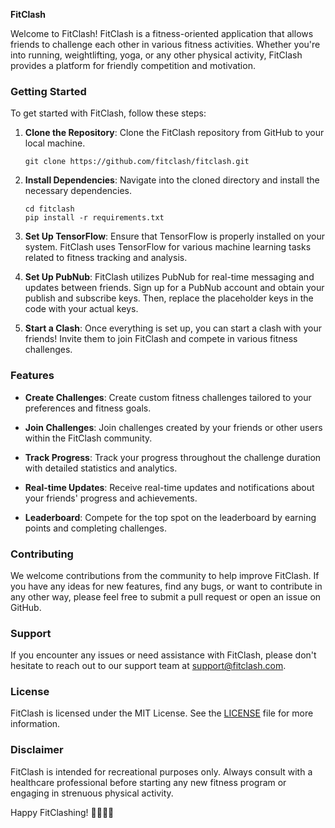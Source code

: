 **FitClash**

Welcome to FitClash! FitClash is a fitness-oriented application that allows friends to challenge each other in various fitness activities. Whether you're into running, weightlifting, yoga, or any other physical activity, FitClash provides a platform for friendly competition and motivation.

### Getting Started

To get started with FitClash, follow these steps:

1. **Clone the Repository**: Clone the FitClash repository from GitHub to your local machine.

    ```
    git clone https://github.com/fitclash/fitclash.git
    ```

2. **Install Dependencies**: Navigate into the cloned directory and install the necessary dependencies.

    ```
    cd fitclash
    pip install -r requirements.txt
    ```

3. **Set Up TensorFlow**: Ensure that TensorFlow is properly installed on your system. FitClash uses TensorFlow for various machine learning tasks related to fitness tracking and analysis.

4. **Set Up PubNub**: FitClash utilizes PubNub for real-time messaging and updates between friends. Sign up for a PubNub account and obtain your publish and subscribe keys. Then, replace the placeholder keys in the code with your actual keys.

5. **Start a Clash**: Once everything is set up, you can start a clash with your friends! Invite them to join FitClash and compete in various fitness challenges.

### Features

- **Create Challenges**: Create custom fitness challenges tailored to your preferences and fitness goals.
  
- **Join Challenges**: Join challenges created by your friends or other users within the FitClash community.

- **Track Progress**: Track your progress throughout the challenge duration with detailed statistics and analytics.

- **Real-time Updates**: Receive real-time updates and notifications about your friends' progress and achievements.

- **Leaderboard**: Compete for the top spot on the leaderboard by earning points and completing challenges.

### Contributing

We welcome contributions from the community to help improve FitClash. If you have any ideas for new features, find any bugs, or want to contribute in any other way, please feel free to submit a pull request or open an issue on GitHub.

### Support

If you encounter any issues or need assistance with FitClash, please don't hesitate to reach out to our support team at support@fitclash.com.

### License

FitClash is licensed under the MIT License. See the [LICENSE](LICENSE) file for more information.

### Disclaimer

FitClash is intended for recreational purposes only. Always consult with a healthcare professional before starting any new fitness program or engaging in strenuous physical activity.

Happy FitClashing! 🏋️‍♂️💪🏼
